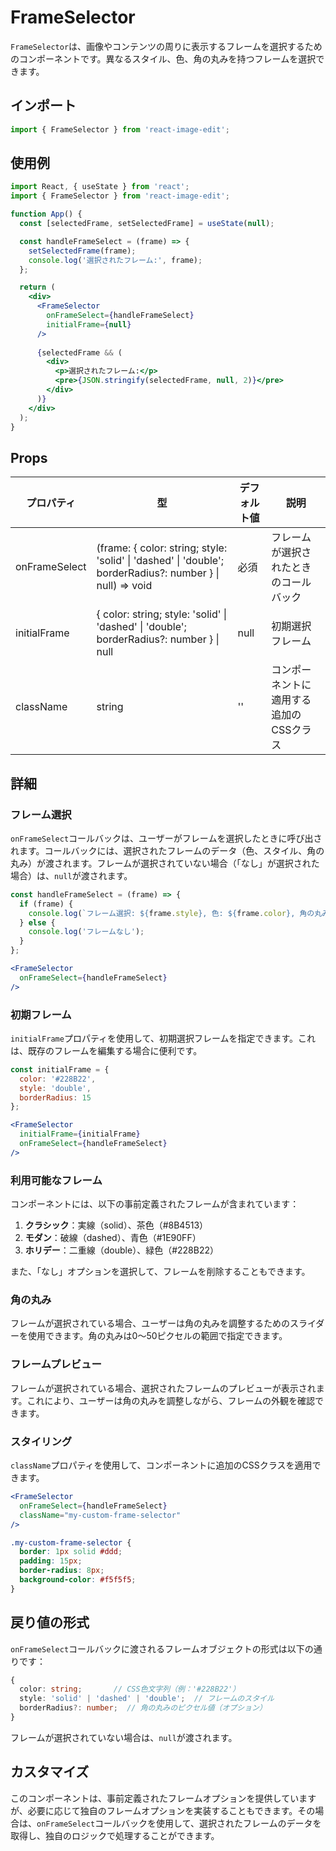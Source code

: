 # FrameSelector

`FrameSelector`は、画像やコンテンツの周りに表示するフレームを選択するためのコンポーネントです。異なるスタイル、色、角の丸みを持つフレームを選択できます。

## インポート

```jsx
import { FrameSelector } from 'react-image-edit';
```

## 使用例

```jsx
import React, { useState } from 'react';
import { FrameSelector } from 'react-image-edit';

function App() {
  const [selectedFrame, setSelectedFrame] = useState(null);

  const handleFrameSelect = (frame) => {
    setSelectedFrame(frame);
    console.log('選択されたフレーム:', frame);
  };

  return (
    <div>
      <FrameSelector
        onFrameSelect={handleFrameSelect}
        initialFrame={null}
      />
      
      {selectedFrame && (
        <div>
          <p>選択されたフレーム:</p>
          <pre>{JSON.stringify(selectedFrame, null, 2)}</pre>
        </div>
      )}
    </div>
  );
}
```

## Props

| プロパティ | 型 | デフォルト値 | 説明 |
|------------|------|---------|-------------|
| onFrameSelect | (frame: { color: string; style: 'solid' \| 'dashed' \| 'double'; borderRadius?: number } \| null) => void | 必須 | フレームが選択されたときのコールバック |
| initialFrame | { color: string; style: 'solid' \| 'dashed' \| 'double'; borderRadius?: number } \| null | null | 初期選択フレーム |
| className | string | '' | コンポーネントに適用する追加のCSSクラス |

## 詳細

### フレーム選択

`onFrameSelect`コールバックは、ユーザーがフレームを選択したときに呼び出されます。コールバックには、選択されたフレームのデータ（色、スタイル、角の丸み）が渡されます。フレームが選択されていない場合（「なし」が選択された場合）は、`null`が渡されます。

```jsx
const handleFrameSelect = (frame) => {
  if (frame) {
    console.log(`フレーム選択: ${frame.style}, 色: ${frame.color}, 角の丸み: ${frame.borderRadius}px`);
  } else {
    console.log('フレームなし');
  }
};

<FrameSelector
  onFrameSelect={handleFrameSelect}
/>
```

### 初期フレーム

`initialFrame`プロパティを使用して、初期選択フレームを指定できます。これは、既存のフレームを編集する場合に便利です。

```jsx
const initialFrame = {
  color: '#228B22',
  style: 'double',
  borderRadius: 15
};

<FrameSelector
  initialFrame={initialFrame}
  onFrameSelect={handleFrameSelect}
/>
```

### 利用可能なフレーム

コンポーネントには、以下の事前定義されたフレームが含まれています：

1. **クラシック**：実線（solid）、茶色（#8B4513）
2. **モダン**：破線（dashed）、青色（#1E90FF）
3. **ホリデー**：二重線（double）、緑色（#228B22）

また、「なし」オプションを選択して、フレームを削除することもできます。

### 角の丸み

フレームが選択されている場合、ユーザーは角の丸みを調整するためのスライダーを使用できます。角の丸みは0〜50ピクセルの範囲で指定できます。

### フレームプレビュー

フレームが選択されている場合、選択されたフレームのプレビューが表示されます。これにより、ユーザーは角の丸みを調整しながら、フレームの外観を確認できます。

### スタイリング

`className`プロパティを使用して、コンポーネントに追加のCSSクラスを適用できます。

```jsx
<FrameSelector
  onFrameSelect={handleFrameSelect}
  className="my-custom-frame-selector"
/>
```

```css
.my-custom-frame-selector {
  border: 1px solid #ddd;
  padding: 15px;
  border-radius: 8px;
  background-color: #f5f5f5;
}
```

## 戻り値の形式

`onFrameSelect`コールバックに渡されるフレームオブジェクトの形式は以下の通りです：

```typescript
{
  color: string;       // CSS色文字列（例：'#228B22'）
  style: 'solid' | 'dashed' | 'double';  // フレームのスタイル
  borderRadius?: number;  // 角の丸みのピクセル値（オプション）
}
```

フレームが選択されていない場合は、`null`が渡されます。

## カスタマイズ

このコンポーネントは、事前定義されたフレームオプションを提供していますが、必要に応じて独自のフレームオプションを実装することもできます。その場合は、`onFrameSelect`コールバックを使用して、選択されたフレームのデータを取得し、独自のロジックで処理することができます。